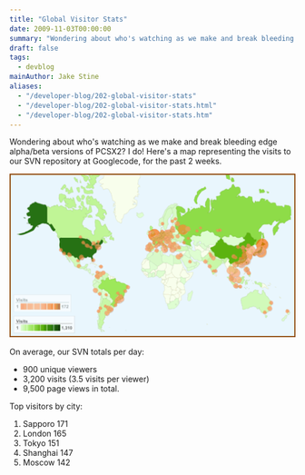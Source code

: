 ```yaml
---
title: "Global Visitor Stats"
date: 2009-11-03T00:00:00
summary: "Wondering about who's watching as we make and break bleeding edge alpha/beta versions of PCSX2"
draft: false
tags:
  - devblog
mainAuthor: Jake Stine
aliases:
  - "/developer-blog/202-global-visitor-stats"
  - "/developer-blog/202-global-visitor-stats.html"
  - "/developer-blog/202-global-visitor-stats.htm"
---
```


Wondering about who's watching as we make and break bleeding edge
alpha/beta versions of PCSX2? I do! Here's a map representing the visits
to our SVN repository at Googlecode,
for the past 2 weeks.

<!-- TODO - legacy low res pic? -->

![](./img/googlecode_stats_256_thumb.png)

On average, our SVN totals per day:

-   900 unique viewers
-   3,200 visits (3.5 visits per viewer)
-   9,500 page views in total.

Top visitors by city:

1. Sapporo 171
2. London 165
3. Tokyo 151
4. Shanghai 147
5. Moscow 142
